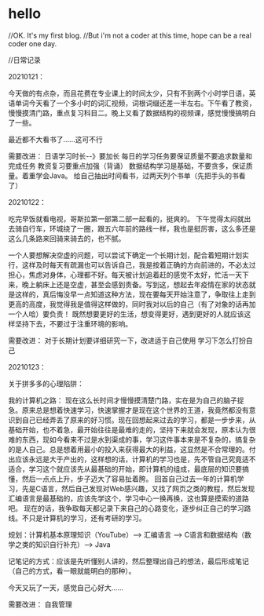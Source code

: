 # hello

//OK. It's my first blog.
//But i'm not a coder at this time, hope can be a real coder one day.

//日常记录


20210121：

今天做的有点杂，而且花费在专业课上的时间太少，只有不到两个小时学日语，英语单词今天看了一个多小时的词汇视频，词根词缀还差一半左右。下午看了教资，慢慢摸清门路，重点复习科目二。晚上又看了数据结构的视频课，感觉慢慢搞明白了一些。

最近都不大看书了......这可不行

需要改进：
日语学习时长--》要加长
每日的学习任务要保证质量不要追求数量和完成任务
教资复习要重点加强（背诵）
数据结构学习是基础，不要贪多，保证质量。着重学会Java。
给自己抽出时间看书，过两天列个书单（先把手头的书看了）

20210122：

吃完早饭就看电视，哥斯拉第一部第二部一起看的，挺爽的。
下午觉得太闷就出去骑自行车，环城绕了一圈，跟五六年前的路线一样，我也是挺厉害，这么多还是这么几条路来回骑来骑去的，也不腻。

一个人要想解决空虚的问题，可以尝试下确定一个长期计划，配合着短期计划实行，这样及时每天有疏漏也可以告诉自己，我是按着正确的方向前进的，不必太过担心，焦虑对身体，心理都不好。每天被计划追着赶的感觉不太好，忙活一天下来，晚上躺床上还是空虚，甚至会感到责备。写到这，想起去年疫情在家的状态就是这样的，真后悔没早一点知道这种方法，现在要每天开始注意了，争取往上走到更高的高度，我觉得我是值得这样做的，同时我对以后的自己（有了对象的话再加一个人哈）要负责！
既然想要更好的生活，想变得更好，遇到更好的人就应该这样坚持下去，不要过于注重环境的影响。

需要改进：
对于长期计划要详细研究一下，改进适于自己使用
学习下怎么打扮自己

20210123：

关于拼多多的心理陷阱：

我的计算机之路：
现在这么长时间才慢慢摸清楚门路，实在是为自己的脑子捉急。原来总是想着快速学习，快速掌握才是现在这个世界的王道，我竟然都没有意识到自己已经弄丢了原来的好习惯。现在回想起来过去的学习，都是一步步来，从基础开始，也不着急，最开始往往是最难的走的，坚持下来就会发现，原本认为很难的东西，现如今看来不过是水到渠成的事，学习这件事本来是不复杂的，搞复杂的是人自己。总是想着用最小的投入来获得最大的利益，这显然是不合常理的。付出应该永远是大于产出的，这样想的话，计算机的学习也是，先不管自己究竟适不适合，学习这个就应该先从最基础的开始，即计算机的组成，最底层的知识要搞懂，然后一点点上升，步子迈大了容易扯着胯。
回首自己过去一年的计算机学习，先是C语言，然后自己发现对Web感兴趣，又找了网页之类的教程，然后发现汇编语言是最基础的，应该先学这个，学习中心一换再换，这也算是摸索的道路吧。
现在的话，我争取每天都记录下来自己的心路变化，逐步纠正自己的学习路线。不只是计算机的学习，还有考研的学习。

规划：计算机基本原理知识（YouTube）--> 汇编语言 --> C语言和数据结构（数学之类的知识自行补充）--> Java

记笔记的方式：应该是先听懂别人讲的，然后整理出自己的想法，最后形成笔记（自己的方式，看一眼就能明白的那种）。

今天又玩了一天，感觉自己心好大......

需要改进：
自我管理
